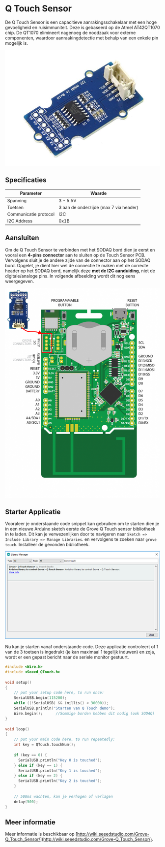 # Q Touch Sensor

De Q Touch Sensor is een capacitieve aanrakingsschakelaar met een hoge gevoeligheid en ruisimmuniteit. Deze is gebaseerd op de Atmel AT42QT1070 chip. De QT1070 elimineert nagenoeg de noodzaak voor externe componenten, waardoor aanraakingdetectie met behulp van een enkele pin mogelijk is.

![Grove - Q Touch Sensor](./img/Grove-Q_Touch_Sensor.jpg)

## Specificaties

| Parameter | Waarde |
| --- | --- |
| Spanning | 3 - 5.5V |
| Toetsen | 3 aan de onderzijde (max 7 via header) |
| Communicatie protocol | I2C |
| I2C Address | 0x1B |

## Aansluiten

Om de Q Touch Sensor te verbinden met het SODAQ bord dien je eerst en vooral een **4-pins connector** aan te sluiten op de Touch Sensor PCB. Vervolgens sluit je de andere zijde van de connector aan op het SODAQ bord. Opgelet, je dient hier wel de connectie te maken met de correcte header op het SODAQ bord, namelijk deze **met de I2C aanduiding**, niet de digitale/analoge pins. In volgende afbeelding wordt dit nog eens weergegeven.

![Touch Sensor op het SODAQ bord aansluiten](./img/connecting_q_touch.png)

## Starter Applicatie

Vooraleer je onderstaande code snippet kan gebruiken om te starten dien je in een nieuwe Arduino sketch eerste de Grove Q Touch sensor bibliotheek in te laden. Dit kan je verwezenlijken door te navigeren naar `Sketch => Include Library => Manage Libraries`. en vervolgens te zoeken naar `grove touch`. Installeer de gevonden bibliotheek.

![Zoek van de Grove Touch bibliotheek](./img/grove_q_touch_library.png)

Nu kan je starten vanaf onderstaande code. Deze applicatie controleert of 1 van de 3 toetsen is ingedrukt (je kan maximaal 1 tegelijk induwen) en zoja, wordt er een gepast bericht naar de seriele monitor gestuurt.

```c++
#include <Wire.h>
#include <Seeed_QTouch.h>

void setup()
{
    // put your setup code here, to run once:
    SerialUSB.begin(115200);
    while ((!SerialUSB) && (millis() < 30000));
    SerialUSB.println("Starten van Q Touch demo");
    Wire.begin();      //Sommige borden hebben dit nodig (ook SODAQ)
}

void loop()
{
    // put your main code here, to run repeatedly:
    int key = QTouch.touchNum();

    if (key == 0) {
      SerialUSB.println("Key 0 is touched");
    } else if (key == 1) {
      SerialUSB.println("Key 1 is touched");
    } else if (key == 2) {
      SerialUSB.println("Key 2 is touched");
    }

    // 500ms wachten, kan je verhogen of verlagen
    delay(500);
}

```

## Meer informatie

Meer informatie is beschikbaar op [http://wiki.seeedstudio.com/Grove-Q_Touch_Sensor/](http://wiki.seeedstudio.com/Grove-Q_Touch_Sensor/).
